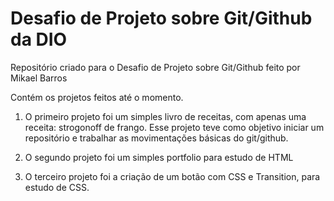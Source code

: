 # Desafio de Projeto sobre Git/Github da DIO 
Repositório criado para o Desafio de Projeto sobre Git/Github feito por Mikael Barros

Contém os projetos feitos até o momento.

1. O primeiro projeto foi um simples livro de receitas, com apenas uma receita: strogonoff de frango. Esse projeto teve como objetivo iniciar um repositório e trabalhar as movimentações básicas do git/github.

2. O segundo projeto foi um simples portfolio para estudo de HTML

3. O terceiro projeto foi a criação de um botão com CSS e Transition, para estudo de CSS.
